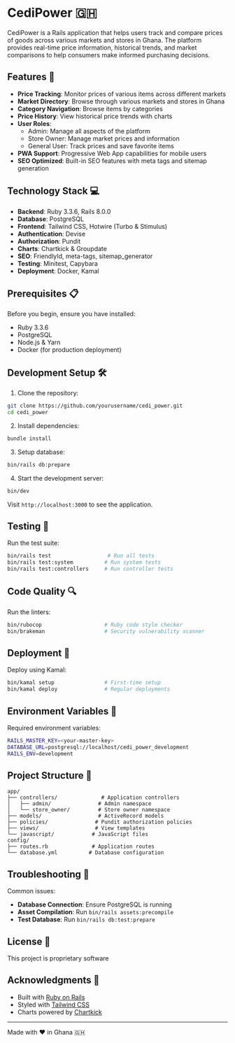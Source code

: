 # CediPower 🇬🇭

CediPower is a Rails application that helps users track and compare prices of goods across various markets and stores in Ghana. The platform provides real-time price information, historical trends, and market comparisons to help consumers make informed purchasing decisions.

## Features 🌟

- **Price Tracking**: Monitor prices of various items across different markets
- **Market Directory**: Browse through various markets and stores in Ghana
- **Category Navigation**: Browse items by categories
- **Price History**: View historical price trends with charts
- **User Roles**: 
  - Admin: Manage all aspects of the platform
  - Store Owner: Manage market prices and information
  - General User: Track prices and save favorite items
- **PWA Support**: Progressive Web App capabilities for mobile users
- **SEO Optimized**: Built-in SEO features with meta tags and sitemap generation

## Technology Stack 💻

- **Backend**: Ruby 3.3.6, Rails 8.0.0
- **Database**: PostgreSQL
- **Frontend**: Tailwind CSS, Hotwire (Turbo & Stimulus)
- **Authentication**: Devise
- **Authorization**: Pundit
- **Charts**: Chartkick & Groupdate
- **SEO**: FriendlyId, meta-tags, sitemap_generator
- **Testing**: Minitest, Capybara
- **Deployment**: Docker, Kamal

## Prerequisites 📋

Before you begin, ensure you have installed:
- Ruby 3.3.6
- PostgreSQL
- Node.js & Yarn
- Docker (for production deployment)

## Development Setup 🛠️

1. Clone the repository:

```bash
git clone https://github.com/yourusername/cedi_power.git
cd cedi_power
```

2. Install dependencies:

```bash
bundle install
```

3. Setup database:

```bash
bin/rails db:prepare
```

4. Start the development server:

```bash
bin/dev
```

Visit `http://localhost:3000` to see the application.

## Testing 🧪

Run the test suite:

```bash
bin/rails test                  # Run all tests
bin/rails test:system          # Run system tests
bin/rails test:controllers     # Run controller tests
```

## Code Quality 🔍

Run the linters:

```bash
bin/rubocop                    # Ruby code style checker
bin/brakeman                   # Security vulnerability scanner
```

## Deployment 🚀

Deploy using Kamal:

```bash
bin/kamal setup                # First-time setup
bin/kamal deploy               # Regular deployments
```

## Environment Variables 🔐

Required environment variables:

```bash
RAILS_MASTER_KEY=<your-master-key>
DATABASE_URL=postgresql://localhost/cedi_power_development
RAILS_ENV=development
```

## Project Structure 📁

```
app/
├── controllers/              # Application controllers
│   ├── admin/               # Admin namespace
│   └── store_owner/         # Store owner namespace
├── models/                  # ActiveRecord models
├── policies/               # Pundit authorization policies
├── views/                  # View templates
└── javascript/            # JavaScript files
config/
├── routes.rb              # Application routes
└── database.yml          # Database configuration
```

## Troubleshooting 🔧

Common issues:
- **Database Connection**: Ensure PostgreSQL is running
- **Asset Compilation**: Run `bin/rails assets:precompile`
- **Test Database**: Run `bin/rails db:test:prepare`

## License 📄

This project is proprietary software

## Acknowledgments 🙏

- Built with [Ruby on Rails](https://rubyonrails.org/)
- Styled with [Tailwind CSS](https://tailwindcss.com/)
- Charts powered by [Chartkick](https://chartkick.com/)

---

Made with ❤️ in Ghana 🇬🇭
